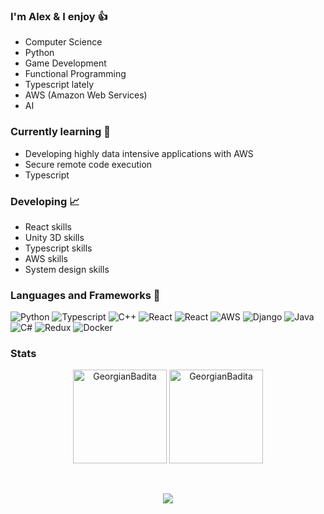 ### I'm Alex & I enjoy 👍

* Computer Science
* Python
* Game Development
* Functional Programming
* Typescript lately
* AWS (Amazon Web Services)
* AI

### Currently learning 🤔
* Developing highly data intensive applications with AWS
* Secure remote code execution
* Typescript

### Developing 📈
* React skills
* Unity 3D skills
* Typescript skills
* AWS skills
* System design skills

### Languages and Frameworks 🔨
![Python](https://img.shields.io/badge/python%20-%2314354C.svg?&style=for-the-badge&logo=python&logoColor=white)
![Typescript](https://img.shields.io/badge/typescript%20-%23007ACC.svg?&style=for-the-badge&logo=typescript&logoColor=white)
![C++](https://img.shields.io/badge/c++%20-%2300599C.svg?&style=for-the-badge&logo=c%2B%2B&ogoColor=white)
![React](https://img.shields.io/badge/react%20-%2320232a.svg?&style=for-the-badge&logo=react&logoColor=%2361DAFB)
![React](https://img.shields.io/badge/unity_3D%20-%2314354C.svg?&style=for-the-badge&logo=unity&logoColor=white)
![AWS](https://img.shields.io/badge/AWS%20-%23FF9900.svg?&style=for-the-badge&logo=amazon-aws&logoColor=white)
![Django](https://img.shields.io/badge/django%20-%23092E20.svg?&style=for-the-badge&logo=django&logoColor=white)
![Java](https://img.shields.io/badge/java-%23ED8B00.svg?&style=for-the-badge&logo=java&logoColor=white)
![C#](https://img.shields.io/badge/c%23%20-%23239120.svg?&style=for-the-badge&logo=c-sharp&logoColor=white)
![Redux](https://img.shields.io/badge/redux%20-%23593d88.svg?&style=for-the-badge&logo=redux&logoColor=white)
![Docker](https://img.shields.io/badge/docker%20-%230db7ed.svg?&style=for-the-badge&logo=docker&logoColor=white)

### Stats

<p align="center">
  <img align="" height='150px' src="https://github-readme-stats.vercel.app/api?username=GeorgianBadita&hide_title=true&show_icons=true&theme=tokyonight" alt="GeorgianBadita" />  
  <img align="" height='150px' src="https://github-readme-stats.vercel.app/api/top-langs/?username=GeorgianBadita&hide_title=false&layout=compact&theme=tokyonight" alt="GeorgianBadita" />
</p>
<br>
<p align="center">
<img align="center" src="https://github-readme-streak-stats.herokuapp.com/?user=caneco&theme=dark&hide_border=true"/>
</p>
